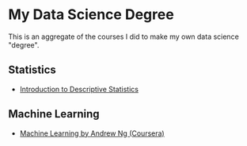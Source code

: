 # My Data Science Degree

This is an aggregate of the courses I did to make my own data science "degree".

## Statistics
- [Introduction to Descriptive Statistics](https://br.udacity.com/course/intro-to-descriptive-statistics--ud827)

## Machine Learning
- [Machine Learning by Andrew Ng (Coursera)](https://www.coursera.org/learn/machine-learning/)
